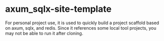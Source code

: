 # axum_sqlx-site-template
For personal project use, it is used to quickly build a project scaffold based on axum, sqlx, and redis. Since it references some local tool projects, you may not be able to run it after cloning.

